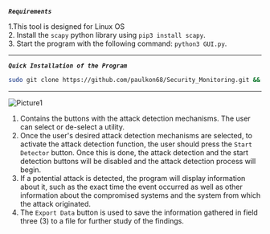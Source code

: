 ***`Requirements`***

1.This tool is designed for Linux OS\
2. Install the `scapy` python library using `pip3 install scapy`.\
3. Start the program with the following command: `python3 GUI.py`.

---

***`Quick Installation of the Program`***

```bash
sudo git clone https://github.com/paulkon68/Security_Monitoring.git && sudo pip3 install scapy && cd Security_Monitoring/ && sudo python3 GUI.py 
```

---

![Picture1](https://github.com/user-attachments/assets/4c764e69-1e03-43d9-b904-45789b92723c)

1. Contains the buttons with the attack detection mechanisms. The user can select or de-select a utility.
2. Once the user's desired attack detection mechanisms are selected, to activate the attack detection function, the user should press the `Start Detector` button. Once this is done, the attack detection and the start detection buttons will be disabled and the attack detection process will begin.
3. If a potential attack is detected, the program will display information about it, such as the exact time the event occurred as well as other information about the compromised systems and the system from which the attack originated.
4. The `Export Data` button is used to save the information gathered in field three (3) to a file for further study of the findings.

